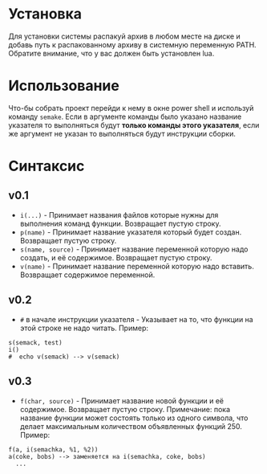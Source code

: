 # Установка

Для установки системы распакуй архив в любом месте на диске и добавь путь к распакованному архиву 
в системную переменную PATH.
Обратите внимание, что у вас должен быть установлен lua.

# Использование

Что-бы собрать проект перейди к нему в окне power shell и используй команду ``semake``.
Если в аргументе команды было указано название указателя то выполняться будут **только команды этого 
указателя**, если же аргумент не указан то выполняться будут инструкции сборки.

# Синтаксис

## v0.1

* ``i(...)`` - Принимает названия файлов которые нужны для выполнения команд функции. Возвращает пустую строку.
* ``p(name)`` - Принимает название указателя который будет создан. Возвращает пустую строку.
* ``s(name, source)`` - Принимает название переменной которую надо создать, и её содержимое. Возвращает пустую строку.
* ``v(name)`` - Принимает название переменной которую надо вставить. Возвращает содержимое переменной.

## v0.2

* ``#`` в начале инструкции указателя - Указывает на то, что функции на этой строке не надо читать. Пример:
```
s(semack, test)
i()
#  echo v(semack) --> v(semack)
```

## v0.3

* ``f(char, source)`` - Принимает название новой функции и её содержимое. Возвращает пустую строку. Примечание: пока название функции может состоять только из одного символа, что делает максимальным количеством объявленных функций 250. Пример:
```
f(a, i(semachka, %1, %2))
a(coke, bobs) --> заменяется на i(semachka, coke, bobs)
  ...
```
